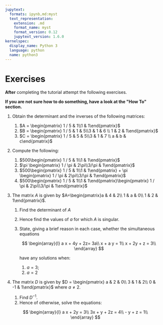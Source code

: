 ```yaml
---
jupytext:
  formats: ipynb,md:myst
  text_representation:
    extension: .md
    format_name: myst
    format_version: 0.12
    jupytext_version: 1.6.0
kernelspec:
  display_name: Python 3
  language: python
  name: python3
---
```


# Exercises

**After** completing the tutorial attempt the following exercises.

**If you are not sure how to do something, have a look at the "How To" section.**

1. Obtain the determinant and the inverses of the following matrices:
    1. $A = \begin{pmatrix} 1 / 5 & 1\\1 & 1\end{pmatrix}$
    2. $B = \begin{pmatrix} 1 / 5 & 1 & 5\\3 & 1 & 6 \\ 1 & 2 & 1\end{pmatrix}$
    3. $C = \begin{pmatrix} 1 / 5 & 5 & 5\\3 & 1 & 7 \\ a & b & c\end{pmatrix}$
2. Compute the following:
    1. $500\begin{pmatrix} 1 / 5 & 1\\1 & 1\end{pmatrix}$
    2. $\pi \begin{pmatrix} 1 / \pi & 2\pi\\3/\pi & 1\end{pmatrix}$
    3. $500\begin{pmatrix} 1 / 5 & 1\\1 & 1\end{pmatrix} + \pi \begin{pmatrix} 1 / \pi & 2\pi\\3/\pi & 1\end{pmatrix}$
    4. $500\begin{pmatrix} 1 / 5 & 1\\1 & 1\end{pmatrix}\begin{pmatrix} 1 / \pi & 2\pi\\3/\pi & 1\end{pmatrix}$
3. The matrix $A$ is given by $A=\begin{pmatrix}a & 4 & 2\\ 1 & a & 0\\ 1 & 2 & 1\end{pmatrix}$.
    1. Find the determinant of $A$
    2. Hence find the values of $a$ for which $A$ is singular.
    3. State, giving a brief reason in each case, whether the simultaneous equations

        $$
            \begin{array}{l}
                a x + 4y + 2z= 3a\\
                x + a y = 1\\
                x + 2y + z = 3\\
            \end{array}
        $$

        have any solutions when:
          1. $a = 3$;
          2. $a = 2$
4. The matrix $D$ is given by $D = \begin{pmatrix} a & 2 & 0\\ 3 & 1 & 2\\ 0 & -1 & 1\end{pmatrix}$ where $a\ne 2$.
    1. Find $D^{-1}$.
    2. Hence of otherwise, solve the equations:

    $$
    \begin{array}{l}
        a x + 2y = 3\\
        3x + y + 2z = 4\\
        - y + z = 1\\
    \end{array}
    $$
